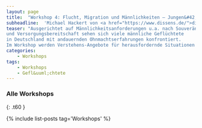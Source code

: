 ```yaml
---
layout: page
title:  "Workshop 4: Flucht, Migration und Männlichkeiten – Jungen&#42;arbeit mit Gefl&uuml;chteten"
subheadline:  'Michael Hackert von <a href="https://www.dissens.de/">dissens e.V.</a>'
teaser: "Ausgerichtet auf Männlichkeitsanforderungen u.a. nach Souveränität
und Versorgungsbereitschaft sehen sich viele männliche Geflüchtete
in Deutschland mit andauernden Ohnmachtserfahrungen konfrontiert.
Im Workshop werden Verstehens-Angebote für herausfordernde Situationen gemacht und konstruktive Wege gesucht, respektvoll, unterstützend und professionell mit den Klienten wie sich selbst umzugehen."
categories:
    - Workshops
tags:
    - Workshops
    - Gefl&uuml;chtete
---
```

<!--more-->


### Alle Workshops 
{: .t60 }

{% include list-posts tag='Workshops' %}
